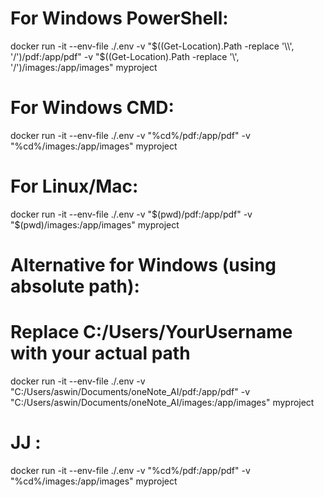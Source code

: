 # For Windows PowerShell:
docker run -it --env-file ./.env -v "$((Get-Location).Path -replace '\\', '/')/pdf:/app/pdf" -v "$((Get-Location).Path -replace '\\', '/')/images:/app/images" myproject

# For Windows CMD:
docker run -it --env-file ./.env -v "%cd%/pdf:/app/pdf" -v "%cd%/images:/app/images" myproject

# For Linux/Mac:
docker run -it --env-file ./.env -v "$(pwd)/pdf:/app/pdf" -v "$(pwd)/images:/app/images" myproject

# Alternative for Windows (using absolute path):
# Replace C:/Users/YourUsername with your actual path
docker run -it --env-file ./.env -v "C:/Users/aswin/Documents/oneNote_AI/pdf:/app/pdf" -v "C:/Users/aswin/Documents/oneNote_AI/images:/app/images" myproject


# JJ : 
docker run -it --env-file ./.env -v "%cd%/pdf:/app/pdf" -v "%cd%/images:/app/images" myproject

